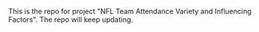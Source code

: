 This is the repo for project "NFL Team Attendance Variety and Influencing Factors". The repo will keep updating.
